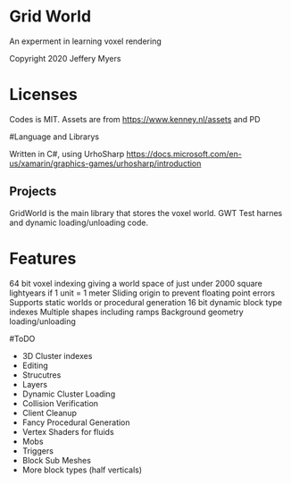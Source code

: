# Grid World

An experment in learning voxel rendering

Copyright 2020 Jeffery Myers

# Licenses
Codes is MIT.
Assets are from https://www.kenney.nl/assets and PD

#Language and Librarys

Written in C#, using UrhoSharp https://docs.microsoft.com/en-us/xamarin/graphics-games/urhosharp/introduction

## Projects

GridWorld is the main library that stores the voxel world.
GWT Test harnes and dynamic loading/unloading code.

# Features

64 bit voxel indexing giving a world space of just under 2000 square lightyears if 1 unit = 1 meter
Sliding origin to prevent floating point errors
Supports static worlds or procedural generation
16 bit dynamic block type indexes
Multiple shapes including ramps
Background geometry loading/unloading


#ToDO
* 3D Cluster indexes
* Editing
* Strucutres
* Layers
* Dynamic Cluster Loading
* Collision Verification
* Client Cleanup
* Fancy Procedural Generation
* Vertex Shaders for fluids
* Mobs
* Triggers
* Block Sub Meshes
* More block types (half verticals)
